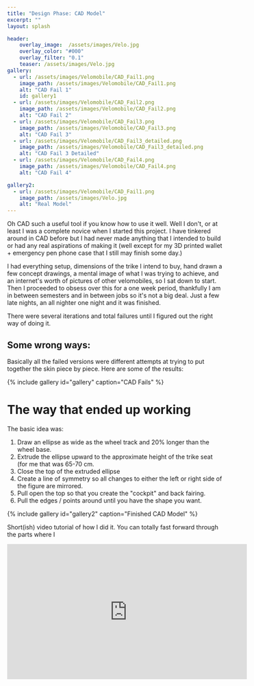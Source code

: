 ```yaml
---
title: "Design Phase: CAD Model"
excerpt: ""
layout: splash

header:
    overlay_image:  /assets/images/Velo.jpg
    overlay_color: "#000"
    overlay_filter: "0.1"
    teaser: /assets/images/Velo.jpg
gallery:
  - url: /assets/images/Velomobile/CAD_Fail1.png
    image_path: /assets/images/Velomobile/CAD_Fail1.png
    alt: "CAD Fail 1"
    id: gallery1
  - url: /assets/images/Velomobile/CAD_Fail2.png
    image_path: /assets/images/Velomobile/CAD_Fail2.png
    alt: "CAD Fail 2"
  - url: /assets/images/Velomobile/CAD_Fail3.png
    image_path: /assets/images/Velomobile/CAD_Fail3.png
    alt: "CAD Fail 3"
  - url: /assets/images/Velomobile/CAD_Fail3_detailed.png
    image_path: /assets/images/Velomobile/CAD_Fail3_detailed.png
    alt: "CAD Fail 3 Detailed"
  - url: /assets/images/Velomobile/CAD_Fail4.png
    image_path: /assets/images/Velomobile/CAD_Fail4.png
    alt: "CAD Fail 4"

gallery2:
  - url: /assets/images/Velomobile/CAD_Fail1.png
    image_path: /assets/images/Velo.jpg
    alt: "Real Model"
---
```


Oh CAD such a useful tool if you know how to use it well. Well I don't, or at least I was a complete novice when I started this project. I have tinkered around in CAD before but I had never made anything that I intended to build or had any real aspirations of making it (well except for my 3D printed wallet + emergency pen phone case that I still may finish some day.)

I had everything setup, dimensions of the trike I intend to buy, hand drawn a few concept drawings, a mental image of what I was trying to achieve, and an internet's worth of pictures of other velomobiles, so I sat down to start. Then I proceeded to obsess over this for a one week period, thankfully I am in between semesters and in between jobs so it's not a big deal. Just a few late nights, an all nighter one night and it was finished. 

There were several iterations and total failures until I figured out the right way of doing it. 

## Some wrong ways: 

Basically all the failed versions were different attempts at trying to put together the skin piece by piece. Here are some of the results:

{% include gallery id="gallery" caption="CAD Fails" %}

# The way that ended up working 

The basic idea was: 

1. Draw an ellipse as wide as the wheel track and 20% longer than the wheel base. 
2. Extrude the ellipse upward to the approximate height of the trike seat (for me that was 65-70 cm.
3. Close the top of the extruded ellipse
4. Create a line of symmetry so all changes to either the left or right side of the figure are mirrored. 
5. Pull open the top so that you create the "cockpit" and back fairing. 
6. Pull the edges / points around until you have the shape you want. 

{% include gallery id="gallery2" caption="Finished CAD Model" %}


Short(ish) video tutorial of how I did it. You can totally fast forward through the parts where I

<iframe width="560" height="315" src="https://www.youtube.com/embed/5_i9y2DkxXQ" frameborder="0" allow="accelerometer; autoplay; encrypted-media; gyroscope; picture-in-picture" allowfullscreen></iframe>


